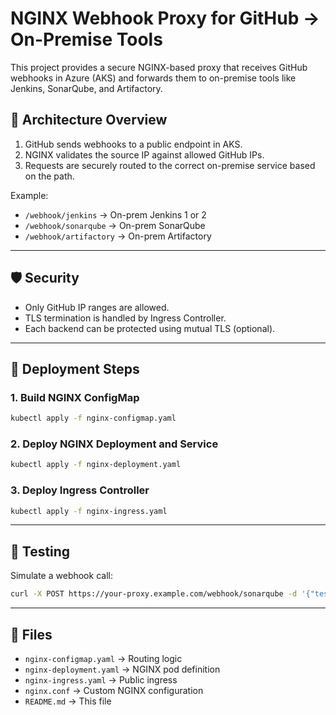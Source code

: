 # NGINX Webhook Proxy for GitHub → On-Premise Tools

This project provides a secure NGINX-based proxy that receives GitHub webhooks in Azure (AKS) and forwards them to on-premise tools like Jenkins, SonarQube, and Artifactory.

## 🧩 Architecture Overview
1. GitHub sends webhooks to a public endpoint in AKS.
2. NGINX validates the source IP against allowed GitHub IPs.
3. Requests are securely routed to the correct on-premise service based on the path.

Example:
- `/webhook/jenkins` → On-prem Jenkins 1 or 2
- `/webhook/sonarqube` → On-prem SonarQube
- `/webhook/artifactory` → On-prem Artifactory

---

## 🛡️ Security
- Only GitHub IP ranges are allowed.
- TLS termination is handled by Ingress Controller.
- Each backend can be protected using mutual TLS (optional).

---

## 🚀 Deployment Steps

### 1. Build NGINX ConfigMap
```bash
kubectl apply -f nginx-configmap.yaml
```

### 2. Deploy NGINX Deployment and Service
```bash
kubectl apply -f nginx-deployment.yaml
```

### 3. Deploy Ingress Controller
```bash
kubectl apply -f nginx-ingress.yaml
```

---

## 🧪 Testing
Simulate a webhook call:
```bash
curl -X POST https://your-proxy.example.com/webhook/sonarqube -d '{"test":"ok"}' -H "Content-Type: application/json"
```

---

## 🧰 Files
- `nginx-configmap.yaml` → Routing logic
- `nginx-deployment.yaml` → NGINX pod definition
- `nginx-ingress.yaml` → Public ingress
- `nginx.conf` → Custom NGINX configuration
- `README.md` → This file
